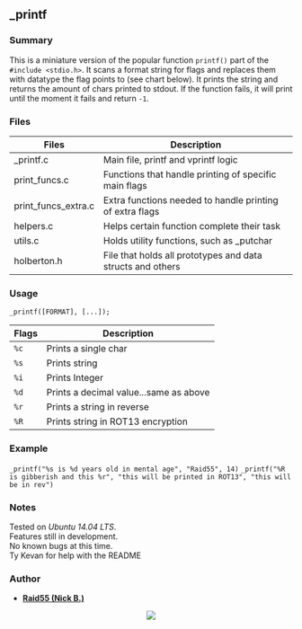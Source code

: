 ## _printf

### Summary
This is a miniature version of the popular function `printf()` part of the `#include <stdio.h>`. It scans a format string for flags
and replaces them with datatype the flag points to (see chart below). It prints the string and returns the amount of chars printed to stdout.
If the function fails, it will print until the moment it fails and return `-1`. 

### Files

|   **Files**   |   **Description**   |
| -------------- | --------------------- |
| \_printf.c | Main file, printf and vprintf logic |
| print\_funcs.c   | Functions that handle printing of specific main flags |
| print\_funcs\_extra.c | Extra functions needed to handle printing of extra flags |
| helpers.c  | Helps certain function complete their task |
| utils.c | Holds utility functions, such as \_putchar |
| holberton.h | File that holds all prototypes and data structs and others |

### Usage

`_printf([FORMAT], [...]);`

|  **Flags**  |  **Description**  |
| ----------- | ----------------- |
| `%c` | Prints a single char |
| `%s` | Prints string |
| `%i` | Prints Integer |
| `%d` | Prints a decimal value...same as above |
| `%r` | Prints a string in reverse |
| `%R` | Prints string in ROT13 encryption |

### Example

`_printf("%s is %d years old in mental age", "Raid55", 14)`
`_printf("%R is gibberish and this %r", "this will be printed in ROT13", "this will be in rev")`

### Notes
Tested on *Ubuntu 14.04 LTS*.  
Features still in development.  
No known bugs at this time.  
Ty Kevan for help with the README  

### Author

* [**Raid55 (Nick B.)**](https://github.com/Raid55)

<p align="center">
<a href="https://www.holbertonschool.com"><img src="https://intranet.hbtn.io/assets/holberton-logo-simplified-d4e8a1e8bf5ad93c8c3ce32895b4b53749b477b7ba7342d7f064e6883bcd3be2.png"></a>
</p>

